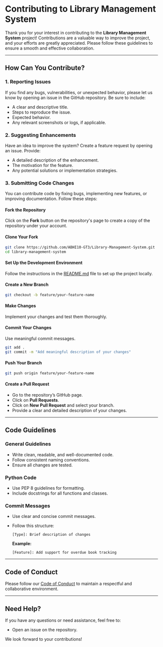 # Contributing to Library Management System

Thank you for your interest in contributing to the **Library Management System** project! Contributions are a valuable way to improve the project, and your efforts are greatly appreciated. Please follow these guidelines to ensure a smooth and effective collaboration.

---

## How Can You Contribute?

### 1. Reporting Issues
If you find any bugs, vulnerabilities, or unexpected behavior, please let us know by opening an issue in the GitHub repository. Be sure to include:
- A clear and descriptive title.
- Steps to reproduce the issue.
- Expected behavior.
- Any relevant screenshots or logs, if applicable.

### 2. Suggesting Enhancements
Have an idea to improve the system? Create a feature request by opening an issue. Provide:
- A detailed description of the enhancement.
- The motivation for the feature.
- Any potential solutions or implementation strategies.

### 3. Submitting Code Changes
You can contribute code by fixing bugs, implementing new features, or improving documentation. Follow these steps:

#### Fork the Repository
Click on the **Fork** button on the repository's page to create a copy of the repository under your account.

#### Clone Your Fork
```bash
git clone https://github.com/ABHI10-GT3/Library-Management-System.git
cd library-management-system
```

#### Set Up the Development Environment
Follow the instructions in the [README.md](README.md) file to set up the project locally.

#### Create a New Branch
```bash
git checkout -b feature/your-feature-name
```

#### Make Changes
Implement your changes and test them thoroughly.

#### Commit Your Changes
Use meaningful commit messages.
```bash
git add .
git commit -m "Add meaningful description of your changes"
```

#### Push Your Branch
```bash
git push origin feature/your-feature-name
```

#### Create a Pull Request
- Go to the repository’s GitHub page.
- Click on **Pull Requests**.
- Click on **New Pull Request** and select your branch.
- Provide a clear and detailed description of your changes.

---

## Code Guidelines

### General Guidelines
- Write clean, readable, and well-documented code.
- Follow consistent naming conventions.
- Ensure all changes are tested.

### Python Code
- Use PEP 8 guidelines for formatting.
- Include docstrings for all functions and classes.

### Commit Messages
- Use clear and concise commit messages.
- Follow this structure:

  ```
  [Type]: Brief description of changes
  ```

  **Example:**
  ```
  [Feature]: Add support for overdue book tracking
  ```

---

## Code of Conduct

Please follow our [Code of Conduct](CODE_OF_CONDUCT.md) to maintain a respectful and collaborative environment.

---

## Need Help?
If you have any questions or need assistance, feel free to:
- Open an issue on the repository.

We look forward to your contributions!
